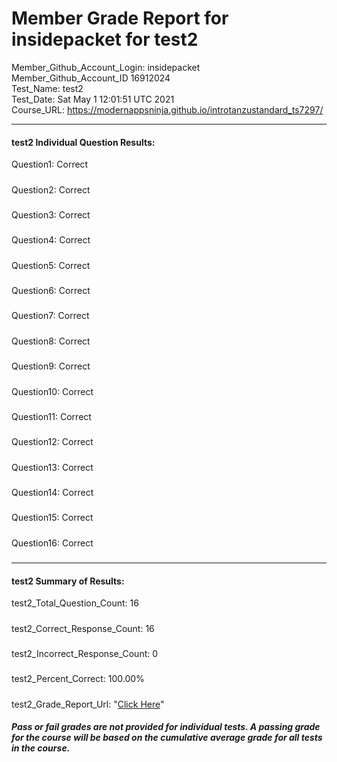 # Member Grade Report for insidepacket for test2  
   
Member_Github_Account_Login: insidepacket  
Member_Github_Account_ID 16912024  
Test_Name: test2  
Test_Date: Sat May  1 12:01:51 UTC 2021  
Course_URL: https://modernappsninja.github.io/introtanzustandard_ts7297/  
   
---  
#### test2 Individual Question Results:  
Question1: Correct  
#####  
Question2: Correct  
#####  
Question3: Correct  
#####  
Question4: Correct  
#####  
Question5: Correct  
#####  
Question6: Correct  
#####  
Question7: Correct  
#####  
Question8: Correct  
#####  
Question9: Correct  
#####  
Question10: Correct  
#####  
Question11: Correct  
#####  
Question12: Correct  
#####  
Question13: Correct  
#####  
Question14: Correct  
#####  
Question15: Correct  
#####  
Question16: Correct  
#####  
---  
#### test2 Summary of Results:  
test2_Total_Question_Count: 16  
#####  
test2_Correct_Response_Count: 16  
#####  
test2_Incorrect_Response_Count: 0  
#####  
test2_Percent_Correct: 100.00%  
#####  
test2_Grade_Report_Url: "[Click Here](https://github.com/modernappsninjas/insidepacket/blob/main/static/userdata/courses/introtanzustandard_ts7297/grade_report.pr68.test2.md)"
##### Pass or fail grades are not provided for individual tests. A passing grade for the course will be based on the cumulative average grade for all tests in the course.  
